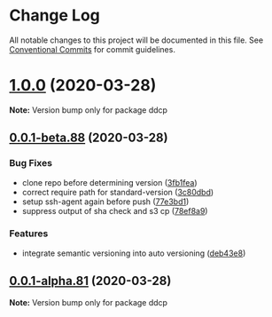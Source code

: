 # Change Log

All notable changes to this project will be documented in this file.
See [Conventional Commits](https://conventionalcommits.org) for commit guidelines.

# [1.0.0](https://github.com/curquhart/ddcp/compare/v0.0.1-beta.88...v1.0.0) (2020-03-28)

**Note:** Version bump only for package ddcp





## [0.0.1-beta.88](https://github.com/curquhart/ddcp/compare/v0.0.1-alpha.81...v0.0.1-beta.88) (2020-03-28)


### Bug Fixes

* clone repo before determining version ([3fb1fea](https://github.com/curquhart/ddcp/commit/3fb1feaad0d3ae5308943f12f135e4db65f4ea70))
* correct require path for standard-version ([3c80dbd](https://github.com/curquhart/ddcp/commit/3c80dbd84478e7b0d16c4ee519130e1f62290eee))
* setup ssh-agent again before push ([77e3bd1](https://github.com/curquhart/ddcp/commit/77e3bd1a9e6b0aa1a36d74287a1fe74106a5e4a7))
* suppress output of sha check and s3 cp ([78ef8a9](https://github.com/curquhart/ddcp/commit/78ef8a9d30a936fa61ee7bf56d80c36bbf01281b))


### Features

* integrate semantic versioning into auto versioning ([deb43e8](https://github.com/curquhart/ddcp/commit/deb43e8a4fc190c50bd183e1f7e4fba17b97ce83))





## [0.0.1-alpha.81](https://github.com/curquhart/ddcp/compare/v0.0.1-alpha.79...v0.0.1-alpha.81) (2020-03-28)

**Note:** Version bump only for package ddcp
